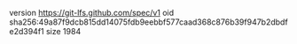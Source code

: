 version https://git-lfs.github.com/spec/v1
oid sha256:49a87f9dcb815dd14075fdb9eebbf577caad368c876b39f947b2dbdfe2d394f1
size 1984
